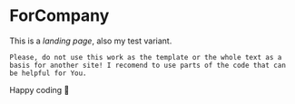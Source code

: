 # ForCompany 
This is a *landing page*, also my test variant.

```
Please, do not use this work as the template or the whole text as a basis for another site! I recomend to use parts of the code that can be helpful for You.
```
Happy coding :dog:
